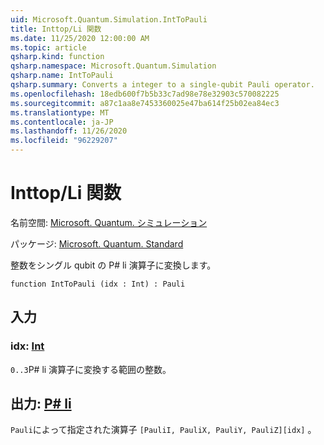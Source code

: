 ```yaml
---
uid: Microsoft.Quantum.Simulation.IntToPauli
title: Inttop/Li 関数
ms.date: 11/25/2020 12:00:00 AM
ms.topic: article
qsharp.kind: function
qsharp.namespace: Microsoft.Quantum.Simulation
qsharp.name: IntToPauli
qsharp.summary: Converts a integer to a single-qubit Pauli operator.
ms.openlocfilehash: 18edb600f7b5b33c7ad98e78e32903c570082225
ms.sourcegitcommit: a87c1aa8e7453360025e47ba614f25b02ea84ec3
ms.translationtype: MT
ms.contentlocale: ja-JP
ms.lasthandoff: 11/26/2020
ms.locfileid: "96229207"
---
```

# <a name="inttopauli-function"></a>Inttop/Li 関数

名前空間: [Microsoft. Quantum. シミュレーション](xref:Microsoft.Quantum.Simulation)

パッケージ: [Microsoft. Quantum. Standard](https://nuget.org/packages/Microsoft.Quantum.Standard)


整数をシングル qubit の P# li 演算子に変換します。

```qsharp
function IntToPauli (idx : Int) : Pauli
```


## <a name="input"></a>入力

### <a name="idx--int"></a>idx: [Int](xref:microsoft.quantum.lang-ref.int)

`0..3`P# li 演算子に変換する範囲の整数。



## <a name="output--pauli"></a>出力: [P# li](xref:microsoft.quantum.lang-ref.pauli)

`Pauli`によって指定された演算子 `[PauliI, PauliX, PauliY, PauliZ][idx]` 。